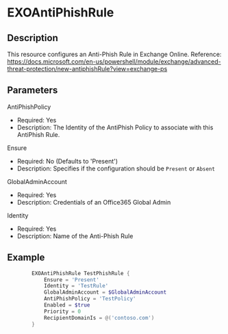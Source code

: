 # EXOAntiPhishRule

## Description

This resource configures an Anti-Phish Rule in Exchange Online.
Reference: https://docs.microsoft.com/en-us/powershell/module/exchange/advanced-threat-protection/new-antiphishRule?view=exchange-ps

## Parameters

AntiPhishPolicy

- Required: Yes
- Description: The Identity of the AntiPhish Policy to associate with
  this AntiPhish Rule.

Ensure

- Required: No (Defaults to 'Present')
- Description: Specifies if the configuration should be `Present` or `Absent`

GlobalAdminAccount

- Required: Yes
- Description: Credentials of an Office365 Global Admin

Identity

- Required: Yes
- Description: Name of the Anti-Phish Rule

## Example

```PowerShell
        EXOAntiPhishRule TestPhishRule {
            Ensure = 'Present'
            Identity = 'TestRule'
            GlobalAdminAccount = $GlobalAdminAccount
            AntiPhishPolicy = 'TestPolicy'
            Enabled = $true
            Priority = 0
            RecipientDomainIs = @('contoso.com')
        }
```

